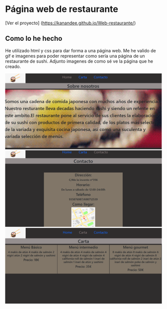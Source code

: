 <h1 >Página web de restaurante</h1>


[Ver el proyecto] (https://kanandee.github.io/Web-restaurante/)

## Como lo he hecho

He utilizado html y css para dar forma a una página web. Me he valido de gif e imagenes para poder representar como sería una página de un restaurante de sushi. Adjunto imagenes de como sé  ve la página que he creado.

![Home](imgREADME/Home.png)
![Contacto](imgREADME/Contacto.png)
![Carta](imgREADME/Carta.png)
